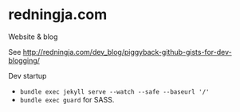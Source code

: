 redningja.com
=============

Website & blog

See http://redningja.com/dev_blog/piggyback-github-gists-for-dev-blogging/

Dev startup

- `bundle exec jekyll serve --watch --safe --baseurl '/'`
- `bundle exec guard` for SASS.
